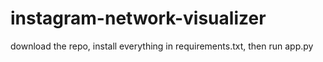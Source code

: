 # instagram-network-visualizer

download the repo, install everything in requirements.txt, then run app.py